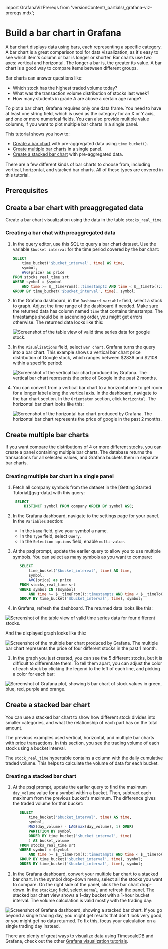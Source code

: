 import GrafanaVizPrereqs from 'versionContent/_partials/_grafana-viz-prereqs.mdx';

# Build a bar chart in Grafana
A bar chart displays data using bars, each representing a specific category. A
bar chart is a great comparison tool for data visualization, as it's easy to see
which item's column or bar is longer or shorter. Bar charts use two axes:
vertical and horizontal. The longer a bar is, the greater its value. A bar chart
is a good way to compare items between different groups.

Bar charts can answer questions like:

* Which stock has the highest traded volume today?
* What was the transaction volume distribution of stocks last week?
* How many students in grade A are above a certain age range?

<!--- Do you have a diagram to use here? --LKB 2022-07-01-->

To plot a bar chart, Grafana requires only one data frame. You need to have at
least one string field, which is used as the category for an X or Y axis, and
one or more numerical fields. You can also provide multiple value columns, if
you want to plot multiple bar charts in a single panel.

This tutorial shows you how to:

* [Create a bar chart][barchart-create] with pre-aggregated data using
  `time_bucket()`.
* [Create multiple bar charts][barchart-create-multiple] in a single panel.
* [Create a stacked bar chart][barchart-create-stacked] with pre-aggregated data.

There are a few different kinds of bar charts to choose from, including
vertical, horizontal, and stacked bar charts. All of these types are covered in
this tutorial.

## Prerequisites
<GrafanaVizPrereqs />

## Create a bar chart with preaggregated data
Create a bar chart visualization using the data in the table `stocks_real_time`.

<procedure>

### Creating a bar chat with preaggregated data

1.  In the query editor, use this SQL to query a bar chart dataset. Use the
    variable `$bucket interval` for the time period covered by the bar chart:

    ```sql
    SELECT
        time_bucket('$bucket_interval', time) AS time,
        symbol,
        AVG(price) as price
    FROM stocks_real_time srt
    WHERE symbol = $symbol
        AND time >= $__timeFrom()::timestamptz AND time < $__timeTo()::timestamptz
    GROUP BY time_bucket('$bucket_interval', time), symbol;
    ```

1.  In the Grafana dashboard, in the `Dashboard variable` field, select a stock
    to graph. Adjust the time range of the dashboard if needed. Make sure the
    returned data has column named `time` that contains timestamps. The
    timestamps should be in ascending order, you might get errors otherwise. The
    returned data looks like this:

    <img class="main-content__illustration" src="https://s3.amazonaws.com/assets.timescale.com/docs/images/tutorials/visualizations/barchart/Tabledataforgoogle.png" alt="Screenshot of the table view of valid time series data for google stock."/>

1.  In the `Visualizations` field, select `Bar chart`. Grafana turns the query
    into a bar chart. This example shows a vertical bar chart price distribution
    of Google stock, which ranges between $2836 and $2108 within a specific
    period:

    <img class="main-content__illustration" src="https://s3.amazonaws.com/assets.timescale.com/docs/images/tutorials/visualizations/barchart/googlebarchart.png" alt="Screenshot of the vertical bar chart produced by Grafana. The vertical bar chart represents the price of Google in the past 2 months."/>

1.  You can convert from a vertical bar chart to a horizontal one to get room
    for a longer label along the vertical axis. In the dashboard, navigate to
    the bar chart section. In the `Orientaton` section, click `horizontal`. The
    horizontal bar chart looks like this:

    <img class="main-content__illustration" src="https://s3.amazonaws.com/assets.timescale.com/docs/images/tutorials/visualizations/barchart/googlebarchart.png" alt="Screenshot of the horizontal bar chart produced by Grafana. The horizontal bar chart represents the price of google in the past 2 months."/>

</procedure>

## Create multiple bar charts
If you want compare the distributions of 4 or more different stocks, you can
create a panel containing multiple bar charts. The database returns the
transactions for all selected values, and Grafana buckets them in separate bar
charts.

<procedure>

### Creating multiple bar chart in a single panel

1. Fetch all company symbols from the dataset in the
   [Getting Started Tutorial][gsg-data] with this query:

   ```sql
    SELECT
        DISTINCT symbol FROM company ORDER BY symbol ASC;
    ```

1. In the Grafana dashboard, navigate to the settings page for your panel. In
   the `Variables` section:
   * In the `Name` field, give your symbol a name.
   * In the `Type` field, select `Query`.
   * In the `Selection options` field, enable `multi-value`.

1. At the psql prompt, update the earlier query to allow you to use multiple
   symbols. You can select as many symbols as you want to compare:

   ```sql
      SELECT
          time_bucket('$bucket_interval', time) AS time,
          symbol,
          AVG(price) as price
      FROM stocks_real_time srt
      WHERE symbol IN ($symbol)
          AND time >= $__timeFrom()::timestamptz AND time < $__timeTo()::timestamptz
      GROUP BY time_bucket('$bucket_interval', time), symbol;
      ```

1. In Grafana, refresh the dashboard. The returned data looks like this:

  <img class="main-content__illustration" src="https://s3.amazonaws.com/assets.timescale.com/docs/images/tutorials/visualizations/barchart/tableviewfivestockdata.png" alt="Screenshot of the table view of valid time series data for four different stocks."/>

  And the displayed graph looks like this:

  <img class="main-content__illustration" src="https://s3.amazonaws.com/assets.timescale.com/docs/images/tutorials/visualizations/barchart/multiplebarchart.png" alt="Screenshot of the multiple bar chart produced by Grafana. The multiple bar chart represents the price of four different stocks in the past 1 month."/>

1. In the graph you just created, you can see the 5 different stocks, but it is
   difficult to differentiate them. To tell them apart, you can adjust the color
   of each stock by clicking the legend to the left of each line, and picking a
   color for each bar:

  <img class="main-content__illustration" src="https://s3.amazonaws.com/assets.timescale.com/docs/images/tutorials/visualizations/barchart/multicoloredbarchart.png" alt="Screenshot of Grafana plot, showing 5 bar chart of stock values in green, blue, red, purple and orange."/>

</procedure>

## Create a stacked bar chart
You can use a stacked bar chart to show how different stock divides into smaller
categories, and what the relationship of each part has on the total amount.

The previous examples used vertical, horizontal, and multiple bar charts with
price transactions. In this section, you see the trading volume of each stock
using a bucket interval.

The `stock_real_time` hypertable contains a column with the daily cumulative
traded volume. This helps to calculate the volume of data for each bucket.

<procedure>

### Creating a stacked bar chart

1. At the psql prompt, update the earlier query to find the maximum `day_volume`
   value for a symbol within a bucket. Then, subtract each maximum from the
   previous bucket's maximum. The difference gives the traded volume for that
   bucket:

   ```sql
      SELECT
          time_bucket('$bucket_interval', time) AS time,
          symbol,
          MAX(day_volume) - LAG(max(day_volume), 1) OVER(
          PARTITION BY symbol
          ORDER BY time_bucket('$bucket_interval', time)
          ) AS bucket_volume
      FROM stocks_real_time srt
      WHERE symbol = $symbol
          AND time >= $__timeFrom()::timestamptz AND time < $__timeTo()::timestamptz
      GROUP BY time_bucket('$bucket_interval', time), symbol;
      ORDER BY time_bucket('$bucket_interval', time), symbol;
      ```

1. In the Grafana dashboard, convert your multiple bar chart to a stacked bar
   chart. In the symbol drop-down menu, select all the stocks you want to
   compare. On the right side of the panel, click the bar chart drop-down. In
   the `stacking` field, select `normal`, and refresh the panel. The stacked bar
   chart view shows a 1-day bucket with a 1-hour bucket interval. The volume
   calculation is valid mostly with the trading day:

  <img class="main-content__illustration" src="https://s3.amazonaws.com/assets.timescale.com/docs/images/tutorials/visualizations/barchart/stackedbarcharts.png" alt="Screenshot of Grafana dashboard, showing a stacked bar chart."/>

<highlight type="note">
If you go beyond a single trading day, you might get results that don't look
very good, or you might get no data returned. To fix this, focus your
calculation on a single trading day instead.
</highlight>

</procedure>

There are plenty of great ways to visualize data using TimescaleDB and Grafana,
check out the other
[Grafana visualization tutorials][grafana-tutorials].

[barchart-create]: timescaledb/:currentVersion:/tutorials/grafana/visualizations/barchart/#create-a-bar-chart-with-preaggregated-data
[barchart-create-multiple]: timescaledb/:currentVersion:/tutorials/grafana/visualizations/barchart/#create-multiple-bar-chart
[barchart-create-stacked]: timescaledb/:currentVersion:/tutorials/grafana/visualizations/barchart/#create-stacked-bar-chart
[grafana-tutorials]: /timescaledb/:currentVersion:/tutorials/grafana/
